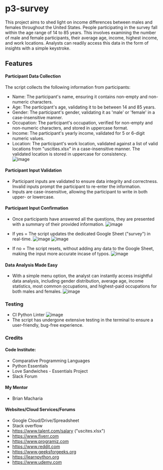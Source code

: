 # p3-survey
This project aims to shed light on income differences between males and females throughout the United States. People participating in the survey fall within the age range of 14 to 85 years. This involves examining the number of male and female participants, their average age, income, highest income, and work locations. Analysts can readily access this data in the form of insights with a simple keystroke.


## Features
#### Participant Data Collection
The script collects the following information from participants:
* Name: The participant's name, ensuring it contains non-empty and non-numeric characters.
* Age: The participant's age, validating it to be between 14 and 85 years.
* Gender: The participant's gender, validating it as 'male' or 'female' in a case-insensitive manner.
* Occupation: The participant's occupation, verified for non-empty and non-numeric characters, and stored in uppercase format.
* Income: The participant's yearly income, validated for 5 or 6-digit numeric values.
* Location: The participant's work location, validated against a list of valid locations from "uscities.xlsx" in a case-insensitive manner. The validated location is stored in uppercase for consistency.<br>
  ![image](https://github.com/GlennJohansson85/p3-survey/assets/139962883/a360022b-aff0-415e-8d1f-bb0db6c4bb07)

#### Participant Input Validation
* Participant inputs are validated to ensure data integrity and correctness. Invalid inputs prompt the participant to re-enter the information.
* Inputs are case-insensitive, allowing the participant to write in both upper- or lowercase.

#### Participant Input Confirmation
* Once participants have answered all the questions, they are presented with a summary of their provided information.
  ![image](https://github.com/GlennJohansson85/p3-survey/assets/139962883/e5027dcc-94f3-4279-81d3-c31ba5bb5833)
* If yes = The script updates the dedicated Google Sheet ("survey") in real-time.
  ![image](https://github.com/GlennJohansson85/p3-survey/assets/139962883/c27b3b65-be8c-4cb2-a745-fb8afa22c5ee)
  ![image](https://github.com/GlennJohansson85/p3-survey/assets/139962883/ff333301-9ccd-4396-be54-8400b19f38ec)

* If no = The script resets, without adding any data to the Google Sheet, making the input more accurate incase of typos.
  ![image](https://github.com/GlennJohansson85/p3-survey/assets/139962883/ef7acf22-b62b-4582-8479-48eaee0dee72)
 
#### Data Analysis Made Easy
* With a simple menu option, the analyst can instantly access insightful data analysis, including gender distribution, average age, income statistics,
  most common occupations, and highest-paid occupations for both males and females.
  ![image](https://github.com/GlennJohansson85/p3-survey/assets/139962883/20bfe092-70da-4e76-bd9b-c68462555747)

### Testing
* CI Python Linter
  ![image](https://github.com/GlennJohansson85/p3-survey/assets/139962883/f13e9cbc-6a30-4fcf-802e-b7bd057a09a4)
* The script has undergone extensive testing in the terminal to ensure a user-friendly, bug-free experience.

### Credits
#### Code Institute:
* Comparative Programming Languages
* Python Essentials
* Love Sandwiches - Essentials Project
* Slack Forum
#### My Mentor
* Brian Macharia
#### Websites/Cloud Services/Forums
* Google Cloud/Drive/Spreadsheet
* Stack overflow
* https://www.talent.com/salary ("uscites.xlsx")
* https://www.fiverr.com
* https://www.programiz.com
* https://www.reddit.com
* https://www.geeksforgeeks.org
* https://learnpython.org
* https://www.udemy.com
